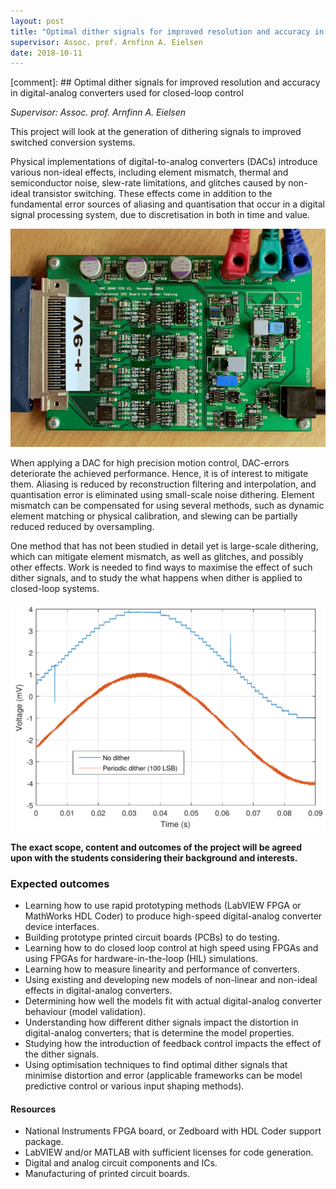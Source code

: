 ```yaml
---
layout: post
title: "Optimal dither signals for improved resolution and accuracy in DACs used for closed-loop control"
supervisor: Assoc. prof. Arnfinn A. Eielsen
date: 2018-10-11
---
```


[comment]: ## Optimal dither signals for improved resolution and accuracy in digital-analog converters used for closed-loop control

*Supervisor: Assoc. prof. Arnfinn A. Eielsen*

This project will look at the generation of dithering signals to improved switched conversion systems.

Physical implementations of digital-to-analog converters (DACs) introduce various non-ideal effects, including element mismatch, thermal and semiconductor noise, slew-rate limitations, and glitches caused by non-ideal transistor switching. These effects come in addition to the fundamental error sources of aliasing and quantisation that occur in a digital signal processing system, due to discretisation in both in time and value.

![A DAC prototype.](/images/prototype_dac.jpg "A DAC prototype")

When applying a DAC for high precision motion control, DAC-errors deteriorate the achieved performance. Hence, it is of interest to mitigate them. Aliasing is reduced by reconstruction filtering and interpolation, and quantisation error is eliminated using small-scale noise dithering. Element mismatch can be compensated for using several methods, such as dynamic element matching or physical calibration, and slewing can be partially reduced reduced by oversampling.

One method that has not been studied in detail yet is large-scale dithering, which can mitigate element mismatch, as well as glitches, and possibly other effects. Work is needed to find ways to maximise the effect of such dither signals, and to study the what happens when dither is applied to closed-loop systems.

![Effects of applied dither](/images/dither_effects.png "Effects of applied dither")

**The exact scope, content and outcomes of the project will be agreed upon with the students considering their background and interests.**

### Expected outcomes
* Learning how to use rapid prototyping methods (LabVIEW FPGA or MathWorks HDL Coder) to produce high-speed digital-analog converter device interfaces.
* Building prototype printed circuit boards (PCBs) to do testing.
* Learning how to do closed loop control at high speed using FPGAs and using FPGAs for hardware-in-the-loop (HIL) simulations.
* Learning how to measure linearity and performance of converters.
* Using existing and developing new models of non-linear and non-ideal effects in digital-analog converters.
* Determining how well the models fit with actual digital-analog converter behaviour (model validation).
* Understanding how different dither signals impact the distortion in digital-analog converters; that is determine the model properties.
* Studying how the introduction of feedback control impacts the effect of the dither signals.
* Using optimisation techniques to find optimal dither signals that minimise distortion and error (applicable frameworks can be model predictive control or various input shaping methods).

#### Resources
- National Instruments FPGA board, or Zedboard with HDL Coder support package.
- LabVIEW and/or MATLAB with sufficient licenses for code generation.
- Digital and analog circuit components and ICs.
- Manufacturing of printed circuit boards.

